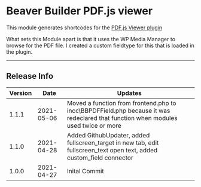 # Beaver Builder PDF.js viewer
This module generates shortcodes for the [PDF.js Viewer plugin](https://wordpress.org/plugins/pdfjs-viewer-shortcode/)

What sets this Module apart is that it uses the WP Media Manager to browse for the PDF file. I created a custom fieldtype for this that is loaded in the plugin.

---
## Release Info

|Version|Date|Updates|
|---|---|--|
|1.1.1|2021-05-06|Moved a function from frontend.php to incc\BBPDFField.php because it was redeclared that function when modules used twice or more
|1.1.0|2021-04-28|Added GithubUpdater, added fullscreen_target in new tab, edit fullscreen_text open text, added custom_field connector
|1.0.0|2021-04-27|Inital Commit|